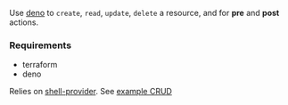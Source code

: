 Use [deno](http://deno.land/) to `create`, `read`, `update`, `delete` a resource, and for **pre** and **post** actions.

### Requirements
- terraform
- deno

Relies on [shell-provider](https://github.com/scottwinkler/terraform-provider-shell). See [example CRUD](./provisioners/provisioner/example.ts)